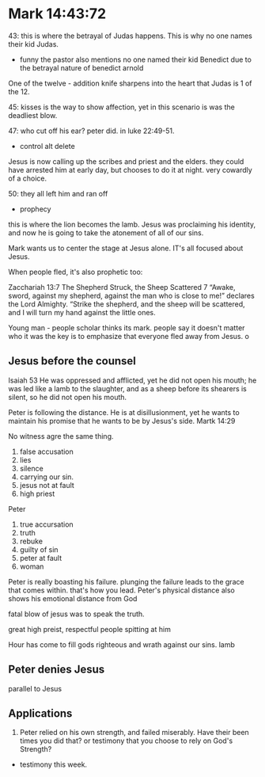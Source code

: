 # Mark 14:43:72

43: this is where the betrayal of Judas happens. This is why no one names their kid Judas.
  - funny the pastor also mentions no one named their kid Benedict due to the betrayal nature of benedict arnold

One of the twelve - addition knife sharpens into the heart that Judas is 1 of the 12.

45: kisses is the way to show affection, yet in this scenario is was the deadliest blow.

47: who cut off his ear? peter did. in luke 22:49-51.
- control alt delete

Jesus is now calling up the scribes and priest and the elders. they could have arrested him at early day, but chooses to do it at night. very cowardly of a choice.

50: they all left him and ran off
- prophecy

this is where the lion becomes the lamb. Jesus was proclaiming his identity, and now he is going to take the atonement of all of our sins.

Mark wants us to center the stage at Jesus alone. IT's all focused about Jesus.

When people fled, it's also prophetic too:

Zacchariah 13:7
The Shepherd Struck, the Sheep Scattered
7 “Awake, sword, against my shepherd,
    against the man who is close to me!”
    declares the Lord Almighty.
“Strike the shepherd,
    and the sheep will be scattered,
    and I will turn my hand against the little ones.

Young man - people scholar thinks its mark. people say it doesn't matter who it was the key is to emphasize that everyone fled away from Jesus.
o


## Jesus before the counsel
Isaiah 53
He was oppressed and afflicted,
    yet he did not open his mouth;
he was led like a lamb to the slaughter,
    and as a sheep before its shearers is silent,
    so he did not open his mouth.

Peter is following the distance. He is at disillusionment, yet he wants to maintain his promise that he wants to be by Jesus's side. Martk 14:29

No witness agre the same thing.
1. false accusation
1. lies
1. silence
1. carrying our sin.
1. jesus not at fault
1. high priest


Peter
1. true accursation
1. truth
1. rebuke
1. guilty of sin
1. peter at fault
1. woman

Peter is really boasting his failure. plunging the failure leads to the grace that comes within. that's how you lead.
Peter's physical distance also shows his emotional distance from God

fatal blow of jesus was to speak the truth.

great high preist, respectful people spitting at him

Hour has come to fill gods righteous and wrath against our sins. lamb

## Peter denies Jesus

parallel to Jesus


## Applications


1. Peter relied on his own strength, and failed miserably. Have their been times you did that? or testimony that you choose to rely on God's Strength?
  - testimony this week.
